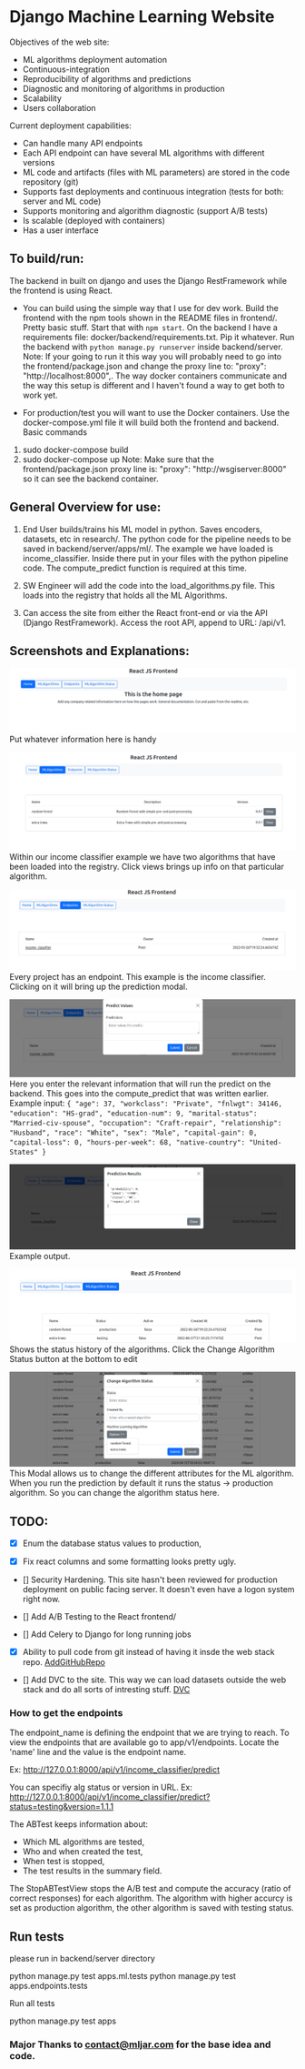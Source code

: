 # Django Machine Learning Website

Objectives of the web site:

- ML algorithms deployment automation
- Continuous-integration
- Reproducibility of algorithms and predictions
- Diagnostic and monitoring of algorithms in production
- Scalability
- Users collaboration

Current deployment capabilities:
- Can handle many API endpoints
- Each API endpoint can have several ML algorithms with different versions
- ML code and artifacts (files with ML parameters) are stored in the code repository (git)
- Supports fast deployments and continuous integration (tests for both: server and ML code)
- Supports monitoring and algorithm diagnostic (support A/B tests)
- Is scalable (deployed with containers)
- Has a user interface


## To build/run:

The backend in built on django and uses the Django RestFramework while the frontend is using React. 

- You can build using the simple way that I use for dev work. Build the frontend with the npm tools shown in the README files in frontend/. Pretty basic stuff. Start that with `npm start`. On the backend I have a requirements file: docker/backend/requirements.txt. Pip it whatever. Run the backend with `python manage.py runserver` inside backend/server. Note: If your going to run it this way you will probably need to go into the frontend/package.json and change the proxy line to: "proxy": "http://localhost:8000",. The way docker containers communicate and the way this setup is different and I haven't found a way to get both to work yet.

- For production/test you will want to use the Docker containers. Use the docker-compose.yml file it will build both the frontend and backend. Basic commands
1. sudo docker-compose build
2. sudo docker-compose up
Note: Make sure that the frontend/package.json proxy line is: "proxy": "http://wsgiserver:8000" so it can see the backend container.


## General Overview for use:

1. End User builds/trains his ML model in python. Saves encoders, datasets, etc in research/. The python code for the pipeline needs to be saved 
in backend/server/apps/ml/<projectname>. The example we have loaded is income_classifier. Inside there put in your files with the python pipeline code. The compute_predict function is required at this time.

2. SW Engineer will add the code into the load_algorithms.py file. This loads into the registry that holds all the ML Algorithms.

3. Can access the site from either the React front-end or via the API (Django RestFramework). Access the root API, append to URL: /api/v1. 

## Screenshots and Explanations:

![alt text](docs/ML_home.png)
Put whatever information here is handy 


![alt text](docs/ML_MLAlgorithms.png)
Within our income classifier example we have two algorithms that have been loaded into the registry. Click views brings up info on that particular algorithm.


![alt text](docs/ML_Endpoints.png)
Every project has an endpoint. This example is the income classifier. Clicking on it will bring up the prediction modal.


![alt text](docs/ML_predict.png)
Here you enter the relevant information that will run the predict on the backend. This goes into the compute_predict that was written earlier.
Example input:
`
{
    "age": 37,
    "workclass": "Private",
    "fnlwgt": 34146,
    "education": "HS-grad",
    "education-num": 9,
    "marital-status": "Married-civ-spouse",
    "occupation": "Craft-repair",
    "relationship": "Husband",
    "race": "White",
    "sex": "Male",
    "capital-gain": 0,
    "capital-loss": 0,
    "hours-per-week": 68,
    "native-country": "United-States"
}
`

![alt text](docs/ML_predict_results.png)
Example output.


![alt text](docs/ML_AlgStatus.png)
Shows the status history of the algorithms. Click the Change Algorithm Status button at the bottom to edit


![alt text](docs/ML_change_alg_status.png)
This Modal allows us to change the different attributes for the ML algorithm. When you run the prediction by default it runs the status -> production algorithm. So you can change the algorithm status here.

## TODO:

- [x] Enum the database status values to production, 

- [x] Fix react columns and some formatting looks pretty ugly.

- [] Security Hardening. This site hasn't been reviewed for production deployment on public facing server. It doesn't even have a logon system right now.

- [] Add A/B Testing to the React frontend/

- [] Add Celery to Django for long running jobs

- [x] Ability to pull code from git instead of having it insde the web stack repo. [AddGitHubRepo](READMEGit.md)

- [] Add DVC to the site. This way we can load datasets outside the web stack and do all sorts of intresting stuff. [DVC](https://dvc.org/)





### How to get the endpoints
The endpoint_name is defining the endpoint that we are trying to reach. To view the endpoints that are available go to
app/v1/endpoints. Locate the 'name' line and the value is the endpoint name.

Ex:
http://127.0.0.1:8000/api/v1/income_classifier/predict

You can specifiy alg status or version in URL.
Ex:
http://127.0.0.1:8000/api/v1/income_classifier/predict?status=testing&version=1.1.1



The ABTest keeps information about:

- Which ML algorithms are tested,
- Who and when created the test,
- When test is stopped,
- The test results in the summary field.


The StopABTestView stops the A/B test and compute the accuracy (ratio of correct responses) for each algorithm. The algorithm with higher accurcy is set as production algorithm, the other algorithm is saved with testing status.





## Run tests

please run in backend/server directory

python manage.py test apps.ml.tests
python manage.py test apps.endpoints.tests

Run all tests

python manage.py test apps



### Major Thanks to contact@mljar.com for the base idea and code.
